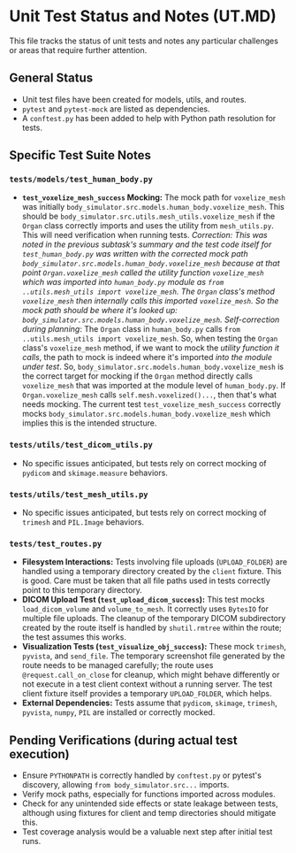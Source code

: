 # Unit Test Status and Notes (UT.MD)

This file tracks the status of unit tests and notes any particular challenges or areas that require further attention.

## General Status
- Unit test files have been created for models, utils, and routes.
- `pytest` and `pytest-mock` are listed as dependencies.
- A `conftest.py` has been added to help with Python path resolution for tests.

## Specific Test Suite Notes

### `tests/models/test_human_body.py`
- **`test_voxelize_mesh_success` Mocking:** The mock path for `voxelize_mesh` was initially `body_simulator.src.models.human_body.voxelize_mesh`. This should be `body_simulator.src.utils.mesh_utils.voxelize_mesh` if the `Organ` class correctly imports and uses the utility from `mesh_utils.py`. This will need verification when running tests. *Correction: This was noted in the previous subtask's summary and the test code itself for `test_human_body.py` was written with the corrected mock path `body_simulator.src.models.human_body.voxelize_mesh` because at that point `Organ.voxelize_mesh` called the utility function `voxelize_mesh` which was imported into `human_body.py` module as `from ..utils.mesh_utils import voxelize_mesh`. The `Organ` class's method `voxelize_mesh` then internally calls this imported `voxelize_mesh`. So the mock path should be where it's looked up: `body_simulator.src.models.human_body.voxelize_mesh`.*
  *Self-correction during planning*: The `Organ` class in `human_body.py` calls `from ..utils.mesh_utils import voxelize_mesh`. So, when testing the `Organ` class's `voxelize_mesh` method, if we want to mock the *utility function it calls*, the path to mock is indeed where it's imported *into the module under test*. So, `body_simulator.src.models.human_body.voxelize_mesh` is the correct target for mocking if the `Organ` method directly calls `voxelize_mesh` that was imported at the module level of `human_body.py`. If `Organ.voxelize_mesh` calls `self.mesh.voxelized()...`, then that's what needs mocking. The current test `test_voxelize_mesh_success` correctly mocks `body_simulator.src.models.human_body.voxelize_mesh` which implies this is the intended structure.

### `tests/utils/test_dicom_utils.py`
- No specific issues anticipated, but tests rely on correct mocking of `pydicom` and `skimage.measure` behaviors.

### `tests/utils/test_mesh_utils.py`
- No specific issues anticipated, but tests rely on correct mocking of `trimesh` and `PIL.Image` behaviors.

### `tests/test_routes.py`
- **Filesystem Interactions:** Tests involving file uploads (`UPLOAD_FOLDER`) are handled using a temporary directory created by the `client` fixture. This is good. Care must be taken that all file paths used in tests correctly point to this temporary directory.
- **DICOM Upload Test (`test_upload_dicom_success`):** This test mocks `load_dicom_volume` and `volume_to_mesh`. It correctly uses `BytesIO` for multiple file uploads. The cleanup of the temporary DICOM subdirectory created by the route itself is handled by `shutil.rmtree` within the route; the test assumes this works.
- **Visualization Tests (`test_visualize_obj_success`):** These mock `trimesh`, `pyvista`, and `send_file`. The temporary screenshot file generated by the route needs to be managed carefully; the route uses `@request.call_on_close` for cleanup, which might behave differently or not execute in a test client context without a running server. The test client fixture itself provides a temporary `UPLOAD_FOLDER`, which helps.
- **External Dependencies:** Tests assume that `pydicom`, `skimage`, `trimesh`, `pyvista`, `numpy`, `PIL` are installed or correctly mocked.

## Pending Verifications (during actual test execution)
- Ensure `PYTHONPATH` is correctly handled by `conftest.py` or pytest's discovery, allowing `from body_simulator.src...` imports.
- Verify mock paths, especially for functions imported across modules.
- Check for any unintended side effects or state leakage between tests, although using fixtures for client and temp directories should mitigate this.
- Test coverage analysis would be a valuable next step after initial test runs.
